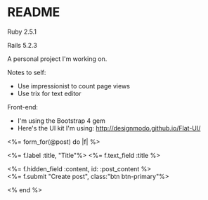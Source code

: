 # README


Ruby 2.5.1

Rails 5.2.3

A personal project I'm working on.

Notes to self: 
- Use impressionist to count page views
- Use trix for text editor


Front-end:
- I'm using the Bootstrap 4 gem
- Here's the UI kit I'm using: http://designmodo.github.io/Flat-UI/ 




<%= form_for(@post) do |f| %>
    <div class="field">
      <%= f.label :title, "Title"%>
      <%= f.text_field :title %>
    </div>

  <div class="field">
    <%= f.hidden_field :content, id: :post_content %>
    <trix-editor input="post_content"></trix-editor>
  </div>

  <div>
    <%= f.submit "Create post", class:"btn btn-primary"%>
  </div>

<% end %>

